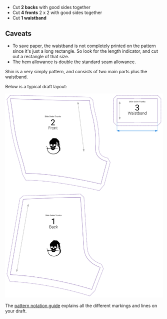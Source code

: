 *   Cut **2 backs** with good sides together
*   Cut **4 fronts** 2 x 2 with good sides together
*   Cut **1 waistband**

## Caveats

*   To save paper, the waistband is not completely printed on the pattern since it's just a long rectangle. So look for the length indicator, and cut out a rectangle of that size.
*   The hem allowance is double the standard seam allowance.

Shin is a very simply pattern, and consists of two main parts plus the waistband.

Below is a typical draft layout:

![A typical Shin draft](layout.svg)

<Tip>

The [pattern notation guide][1] explains all the different markings and lines on your draft.

</Tip>

[1]: /docs/various/notation/
